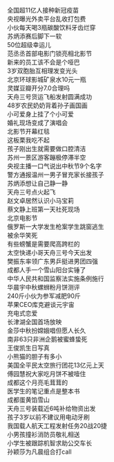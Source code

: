 全国超11亿人接种新冠疫苗  
央视曝光外卖平台乱收打包费  
小伙每天喝3瓶碳酸饮料牙齿烂穿  
苏炳添赛后脚下一软  
50位超级幸运儿  
范丞丞首部电影门锁亮相北影节  
新来的员工该不会是个哑巴  
3岁双胞胎互相理发变光头  
北京环球影城矿泉水10元一瓶  
灵媒豆瓣开分7.0合理吗  
天舟三号货运飞船发射圆满成功  
48岁农民奶奶背着孙子画国画  
小可爱身上挂了个小可爱  
婚礼现场变成了演唱会  
北影节开幕红毯  
这板栗我吃不起  
孩子刚出生就需要做口腔清洁  
苏州一景区游客蹦极停滞半空  
央视主播一口气说出中秋节9个名字  
警方通报温州一男子冒充家长接孩子  
苏炳添想让自己静一静  
天舟三号点火起飞  
赵文卓居然认识小马宝莉  
蔡文静上班第一天社死现场  
北京电影节  
俄罗斯一大学发生枪案学生跳窗逃生  
被余华笑死  
有些螃蟹是需要爬高跨栏的  
太空快递小哥天舟三号今天出发  
樊振东率领广东男乒挺进男团四强  
成都人手一个雪山阳台实锤了  
中华人民共和国监察法实施条例施行  
华晨宇中秋螺蛳粉月饼测评  
240斤小伙为参军减肥90斤  
苹果CEO库克避谈元宇宙  
充电式恋爱  
长津湖全国首场放映  
金莎中秋扮嫦娥唱但愿人长久  
南非63只非洲企鹅被蜜蜂蛰死  
王俊凯生日写真  
小熊猫的胆子有多小  
美国全平民太空旅行团花13亿元上天  
傅园慧祝大家吃月饼不被噎住  
成都这个月亮毛茸茸的  
医学生的笔记重点是整本书  
成都蛋黄馅雪山  
天舟三号装载近6吨补给物资出发  
孩子3岁以前不建议用电动牙刷  
我国载人航天工程发射任务20战20捷  
小男孩撞衫消防员敬礼相送  
小学生被跟踪机智求助公交车长  
孙颖莎为凡晨组合打call  
